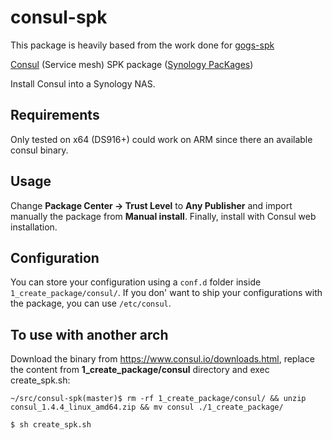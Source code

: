 # consul-spk

This package is heavily based from the work done for [gogs-spk](https://github.com/alexandregz/gogs-spk)

[Consul](https://consul.io) (Service mesh) SPK package ([Synology PacKages](https://www.synology.com/en-us/dsm/app_packages))

Install Consul into a Synology NAS.

## Requirements

Only tested on x64 (DS916+) could work on ARM since there an available consul binary.

## Usage

Change **Package Center -> Trust Level** to **Any Publisher** and import manually the package from **Manual install**.
Finally, install with Consul web installation.

## Configuration

You can store your configuration using a `conf.d` folder inside `1_create_package/consul/`. If you don' want to ship your configurations with the package, you can use `/etc/consul`.

## To use with another arch

Download the binary from https://www.consul.io/downloads.html, replace the content from **1_create_package/consul** directory and exec create_spk.sh:

```~/src/consul-spk(master)$ rm -rf 1_create_package/consul/ && unzip consul_1.4.4_linux_amd64.zip && mv consul ./1_create_package/```

```$ sh create_spk.sh```

